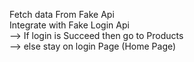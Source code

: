 Fetch data From Fake Api                                                                                                                                                 
Integrate with Fake Login Api                                                                                                                                             
     --> If login is Succeed then go to Products                                                                                                                         
     --> else stay on login Page (Home Page)                                                                                                                             
   
